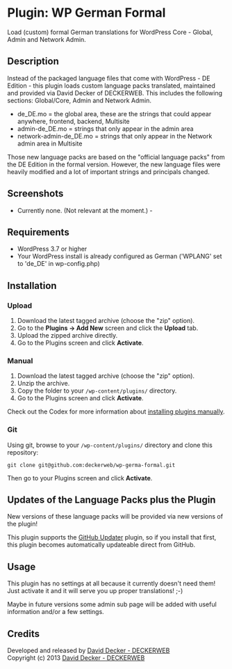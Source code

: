 # Plugin: WP German Formal

Load (custom) formal German translations for WordPress Core - Global, Admin and Network Admin.

## Description

Instead of the packaged language files that come with WordPress - DE Edition - this plugin loads custom language packs translated, maintained and provided via David Decker of DECKERWEB. This includes the following sections: Global/Core, Admin and Network Admin.

* de_DE.mo = the global area, these are the strings that could appear anywhere, frontend, backend, Multisite
* admin-de_DE.mo = strings that only appear in the admin area
* network-admin-de_DE.mo = strings that only appear in the Network admin area in Multisite

Those new language packs are based on the "official language packs" from the DE Edition in the formal version. However, the new language files were heavily modified and a lot of important strings and principals changed.

## Screenshots

- Currently none. (Not relevant at the moment.) -

## Requirements
 * WordPress 3.7 or higher
 * Your WordPress install is already configured as German ('WPLANG' set to 'de_DE' in wp-config.php)

## Installation

### Upload

1. Download the latest tagged archive (choose the "zip" option).
2. Go to the __Plugins -> Add New__ screen and click the __Upload__ tab.
3. Upload the zipped archive directly.
4. Go to the Plugins screen and click __Activate__.

### Manual

1. Download the latest tagged archive (choose the "zip" option).
2. Unzip the archive.
3. Copy the folder to your `/wp-content/plugins/` directory.
4. Go to the Plugins screen and click __Activate__.

Check out the Codex for more information about [installing plugins manually](http://codex.wordpress.org/Managing_Plugins#Manual_Plugin_Installation).

### Git

Using git, browse to your `/wp-content/plugins/` directory and clone this repository:

`git clone git@github.com:deckerweb/wp-germa-formal.git`

Then go to your Plugins screen and click __Activate__.

## Updates of the Language Packs plus the Plugin

New versions of these language packs will be provided via new versions of the plugin!

This plugin supports the [GitHub Updater](https://github.com/afragen/github-updater) plugin, so if you install that first, this plugin becomes automatically updateable direct from GitHub.

## Usage

This plugin has no settings at all because it currently doesn't need them! Just activate it and it will serve you up proper translations! ;-)

Maybe in future versions some admin sub page will be added with useful information and/or a few settings.

## Credits

Developed and released by [David Decker - DECKERWEB](http://deckerweb.de/twitter)  
Copyright (c) 2013 [David Decker - DECKERWEB](http://deckerweb.de/)
